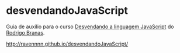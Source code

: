 # desvendandoJavaScript

Guia de auxílio para o curso [Desvendando a linguagem JavaScript](https://www.youtube.com/playlist?list=PLQCmSnNFVYnT1-oeDOSBnt164802rkegc) do [Rodrigo Branas](https://www.youtube.com/user/rodrigobranas).


http://ravennnn.github.io/desvendandoJavaScript/
